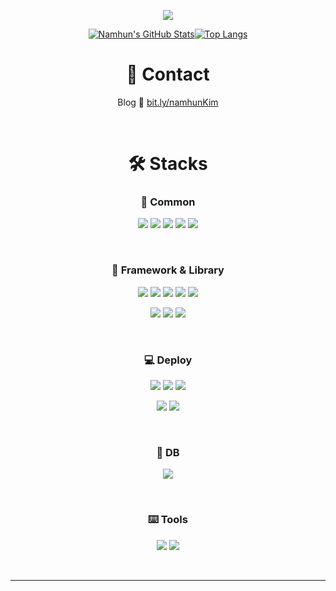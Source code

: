 <div align="center">
  
![](https://images.velog.io/images/skagns211/post/1dc80b8e-5bfb-4e6d-baf5-064114110860/kimnamhun.jpg)
 
[![Namhun's GitHub Stats](https://github-readme-stats.vercel.app/api?username=skagns211&hide_border=trueshow_icons=true&theme=tokyonight&hide=stars)](https://github.com/skagns211)[![Top Langs](https://github-readme-stats.vercel.app/api/top-langs/?username=skagns211&hide_border=true&layout=compact&show_icons=true&theme=tokyonight)](https://github.com/skagns211)
  
# 📇 Contact
   
 Blog  💾 <a href="https://bit.ly/namhunKim" target="_blank">bit.ly/namhunKim</a>

<br />
  
# 🛠 Stacks

  
### 📝 Common  
  

 ![](https://img.shields.io/badge/typescript-3178C6?style=for-the-badge&logo=typescript&logoColor=black) ![](https://img.shields.io/badge/javascript-F7DF1E?style=for-the-badge&logo=javascript&logoColor=black) ![](https://img.shields.io/badge/Node.js-339933?style=for-the-badge&logo=Node.js&logoColor=white) ![](https://img.shields.io/badge/html-E34F26?style=for-the-badge&logo=html5&logoColor=white) ![](https://img.shields.io/badge/css-1572B6?style=for-the-badge&logo=css3&logoColor=white)

<br />

### 💎 Framework & Library
![](https://img.shields.io/badge/react_native-000000?style=for-the-badge&logo=react&logoColor=61DAFB) ![](https://img.shields.io/badge/react-61DAFB?style=for-the-badge&logo=react&logoColor=black) ![](https://img.shields.io/badge/Redux-7420B7?style=for-the-badge&logo=Redux&logoColor=white) ![](https://img.shields.io/badge/React-Router-CA4245?style=for-the-badge&logo=React-router&logoColor=white)  ![](https://img.shields.io/badge/styled-components-DB7093?style=for-the-badge&logo=styled-components&logoColor=white) 
  
  ![](https://img.shields.io/badge/Express-000000?style=for-the-badge&logo=Express&logoColor=white) ![](https://img.shields.io/badge/JSONWebTokens-DE2BEE?style=for-the-badge&logo=JSON-Web-Tokens&logoColor=white) ![](https://img.shields.io/badge/Sequelize-52B0E7?style=for-the-badge&logo=Sequelize&logoColor=white)

<br />
  
### 💻 Deploy
![](https://img.shields.io/badge/Amazon-EC2-EEA02B?style=for-the-badge&logo=Amazon-EC2&logoColor=white) ![](https://img.shields.io/badge/Amazon-RDS-EEA02B?style=for-the-badge&logo=AWS-RDS&logoColor=white) ![](https://img.shields.io/badge/Amazon-S3-EEA02B?style=for-the-badge&logo=Amazon-S3&logoColor=white)
  
  ![](https://img.shields.io/badge/Amazon-CloudFront-EEA02B?style=for-the-badge&logo=AWS-CloudFront&logoColor=white) ![](https://img.shields.io/badge/Amazon-Route53-EEA02B?style=for-the-badge&logo=Amazon-Route53&logoColor=white) 

<br />
  
### 💽 DB
![](https://img.shields.io/badge/MySQL-4479A1?style=for-the-badge&logo=MySQL&logoColor=white)

<br />
  
### ⌨️ Tools
![](https://img.shields.io/badge/github-181717?style=for-the-badge&logo=github&logoColor=white) ![](https://img.shields.io/badge/Notion-000000?style=for-the-badge&logo=Notion&logoColor=white)
  
<br />  

---
  
  </div>
  


